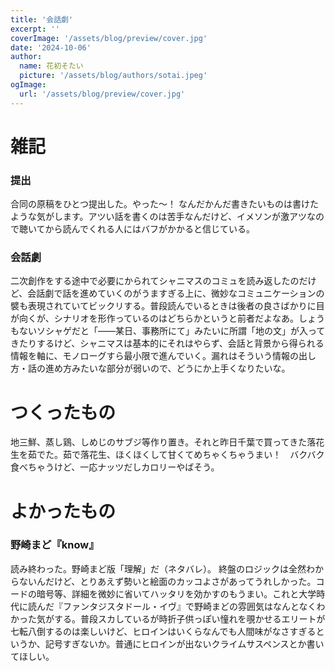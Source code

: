 ```yaml
---
title: '会話劇'
excerpt: ''
coverImage: '/assets/blog/preview/cover.jpg'
date: '2024-10-06'
author:
  name: 花初そたい
  picture: '/assets/blog/authors/sotai.jpeg'
ogImage:
  url: '/assets/blog/preview/cover.jpg'
---
```

# 雑記
### 提出
合同の原稿をひとつ提出した。やった～！
なんだかんだ書きたいものは書けたような気がします。アツい話を書くのは苦手なんだけど、イメソンが激アツなので聴いてから読んでくれる人にはバフがかかると信じている。

### 会話劇
二次創作をする途中で必要にかられてシャニマスのコミュを読み返したのだけど、会話劇で話を進めていくのがうますぎる上に、微妙なコミュニケーションの襞も表現されていてビックリする。普段読んでいるときは後者の良さばかりに目が向くが、シナリオを形作っているのはどちらかというと前者だよなあ。しょうもないソシャゲだと「――某日、事務所にて」みたいに所謂「地の文」が入ってきたりするけど、シャニマスは基本的にそれはやらず、会話と背景から得られる情報を軸に、モノローグすら最小限で進んでいく。漏れはそういう情報の出し方・話の進め方みたいな部分が弱いので、どうにか上手くなりたいな。

# つくったもの
地三鮮、蒸し鶏、しめじのサブジ等作り置き。それと昨日千葉で買ってきた落花生を茹でた。茹で落花生、ほくほくして甘くてめちゃくちゃうまい！　バクバク食べちゃうけど、一応ナッツだしカロリーやばそう。

# よかったもの
### 野崎まど『know』
読み終わった。野崎まど版「理解」だ（ネタバレ）。
終盤のロジックは全然わからないんだけど、とりあえず勢いと絵面のカッコよさがあってうれしかった。コードの暗号等、詳細を微妙に省いてハッタリを効かすのもうまい。これと大学時代に読んだ『ファンタジスタドール・イヴ』で野崎まどの雰囲気はなんとなくわかった気がする。普段スカしているが時折子供っぽい憧れを覗かせるエリートが七転八倒するのは楽しいけど、ヒロインはいくらなんでも人間味がなさすぎるというか、記号すぎないか。普通にヒロインが出ないクライムサスペンスとか書いてほしい。
